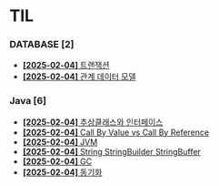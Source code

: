 # TIL
 
### DATABASE [2]
- [**[2025-02-04]**  트랜잭션](https://github.com/A-lass/TIL/blob/main/DATABASE/트랜잭션.md)
- [**[2025-02-04]**  관계 데이터 모델](https://github.com/A-lass/TIL/blob/main/DATABASE/관계_데이터_모델.md)
### Java [6]
- [**[2025-02-04]**  추상클래스와 인터페이스](https://github.com/A-lass/TIL/blob/main/Java/추상클래스와_인터페이스.md)
- [**[2025-02-04]**  Call By Value vs Call By Reference](https://github.com/A-lass/TIL/blob/main/Java/Call_By_Value_vs_Call_By_Reference.md)
- [**[2025-02-04]**  JVM](https://github.com/A-lass/TIL/blob/main/Java/JVM.md)
- [**[2025-02-04]**  String StringBuilder StringBuffer](https://github.com/A-lass/TIL/blob/main/Java/String_StringBuilder_StringBuffer.md)
- [**[2025-02-04]**  GC](https://github.com/A-lass/TIL/blob/main/Java/GC.md)
- [**[2025-02-04]**  동기화](https://github.com/A-lass/TIL/blob/main/Java/동기화.md)
